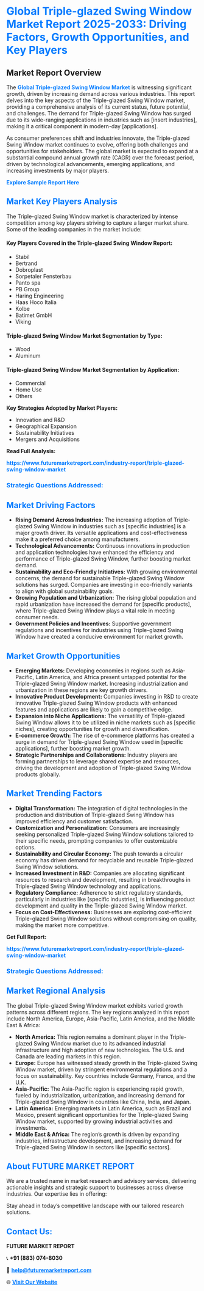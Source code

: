 <h1 style="color: #007BFF;">Global Triple-glazed Swing Window Market Report 2025-2033: Driving Factors, Growth Opportunities, and Key Players</h1>

<section id="overview">
<h2>Market Report Overview</h2>
<p>The <a href="https://www.futuremarketreport.com/industry-report/triple-glazed-swing-window-market" style="color: #007BFF; text-decoration: none;"><strong>Global Triple-glazed Swing Window Market</strong></a> is witnessing significant growth, driven by increasing demand across various industries. This report delves into the key aspects of the Triple-glazed Swing Window market, providing a comprehensive analysis of its current status, future potential, and challenges. The demand for Triple-glazed Swing Window has surged due to its wide-ranging applications in industries such as [insert industries], making it a critical component in modern-day [applications].</p>
<p>As consumer preferences shift and industries innovate, the Triple-glazed Swing Window market continues to evolve, offering both challenges and opportunities for stakeholders. The global market is expected to expand at a substantial compound annual growth rate (CAGR) over the forecast period, driven by technological advancements, emerging applications, and increasing investments by major players.</p>
</section>

<section id="overview">
<p><a href="https://www.futuremarketreport.com/request-sample/reportId=105214" style="color: #007BFF; text-decoration: none;"><strong>Explore Sample Report Here</strong></a></p>
</section>

<section id="key-players">
<h2 style="color: #007BFF;">Market Key Players Analysis</h2>
<p>The Triple-glazed Swing Window market is characterized by intense competition among key players striving to capture a larger market share. Some of the leading companies in the market include:</p>
<h4>Key Players Covered in the Triple-glazed Swing Window Report:</h4>
<ul><li>Stabil</li><li>Bertrand</li><li>Dobroplast</li><li>Sorpetaler Fensterbau</li><li>Panto spa</li><li>PB Group</li><li>Haring Engineering</li><li>Haas Hoco Italia</li><li>Kolbe</li><li>Batimet GmbH</li><li>Viking</li></ul>
<h4>Triple-glazed Swing Window Market Segmentation by Type:</h4>
<ul><li>Wood</li><li>Aluminum</li></ul>

<h4>Triple-glazed Swing Window Market Segmentation by Application:</h4>
<ul><li>Commercial</li><li>Home Use</li><li>Others</li></ul>
<p><strong>Key Strategies Adopted by Market Players:</strong></p>
<ul>
<li>Innovation and R&D</li>
<li>Geographical Expansion</li>
<li>Sustainability Initiatives</li>
<li>Mergers and Acquisitions</li>
</ul>
</section>

<section>
<p><strong>Read Full Analysis: </strong></p><a href="https://www.futuremarketreport.com/industry-report/triple-glazed-swing-window-market" style="color: #007BFF; text-decoration: none;"><strong>https://www.futuremarketreport.com/industry-report/triple-glazed-swing-window-market</strong></a>
<h3 style="color: #007BFF;">Strategic Questions Addressed:</h3>
</section>

<section id="driving-factors">
<h2 style="color: #007BFF;">Market Driving Factors</h2>
<ul>
<li><strong>Rising Demand Across Industries:</strong> The increasing adoption of Triple-glazed Swing Window in industries such as [specific industries] is a major growth driver. Its versatile applications and cost-effectiveness make it a preferred choice among manufacturers.</li>
<li><strong>Technological Advancements:</strong> Continuous innovations in production and application technologies have enhanced the efficiency and performance of Triple-glazed Swing Window, further boosting market demand.</li>
<li><strong>Sustainability and Eco-Friendly Initiatives:</strong> With growing environmental concerns, the demand for sustainable Triple-glazed Swing Window solutions has surged. Companies are investing in eco-friendly variants to align with global sustainability goals.</li>
<li><strong>Growing Population and Urbanization:</strong> The rising global population and rapid urbanization have increased the demand for [specific products], where Triple-glazed Swing Window plays a vital role in meeting consumer needs.</li>
<li><strong>Government Policies and Incentives:</strong> Supportive government regulations and incentives for industries using Triple-glazed Swing Window have created a conducive environment for market growth.</li>
</ul>
</section>

<section id="growth-opportunities">
<h2 style="color: #007BFF;">Market Growth Opportunities</h2>
<ul>
<li><strong>Emerging Markets:</strong> Developing economies in regions such as Asia-Pacific, Latin America, and Africa present untapped potential for the Triple-glazed Swing Window market. Increasing industrialization and urbanization in these regions are key growth drivers.</li>
<li><strong>Innovative Product Development:</strong> Companies investing in R&D to create innovative Triple-glazed Swing Window products with enhanced features and applications are likely to gain a competitive edge.</li>
<li><strong>Expansion into Niche Applications:</strong> The versatility of Triple-glazed Swing Window allows it to be utilized in niche markets such as [specific niches], creating opportunities for growth and diversification.</li>
<li><strong>E-commerce Growth:</strong> The rise of e-commerce platforms has created a surge in demand for Triple-glazed Swing Window used in [specific applications], further boosting market growth.</li>
<li><strong>Strategic Partnerships and Collaborations:</strong> Industry players are forming partnerships to leverage shared expertise and resources, driving the development and adoption of Triple-glazed Swing Window products globally.</li>
</ul>
</section>

<section id="trending-factors">
<h2 style="color: #007BFF;">Market Trending Factors</h2>
<ul>
<li><strong>Digital Transformation:</strong> The integration of digital technologies in the production and distribution of Triple-glazed Swing Window has improved efficiency and customer satisfaction.</li>
<li><strong>Customization and Personalization:</strong> Consumers are increasingly seeking personalized Triple-glazed Swing Window solutions tailored to their specific needs, prompting companies to offer customizable options.</li>
<li><strong>Sustainability and Circular Economy:</strong> The push towards a circular economy has driven demand for recyclable and reusable Triple-glazed Swing Window solutions.</li>
<li><strong>Increased Investment in R&D:</strong> Companies are allocating significant resources to research and development, resulting in breakthroughs in Triple-glazed Swing Window technology and applications.</li>
<li><strong>Regulatory Compliance:</strong> Adherence to strict regulatory standards, particularly in industries like [specific industries], is influencing product development and quality in the Triple-glazed Swing Window market.</li>
<li><strong>Focus on Cost-Effectiveness:</strong> Businesses are exploring cost-efficient Triple-glazed Swing Window solutions without compromising on quality, making the market more competitive.</li>
</ul>
</section>

<section>
<p><strong>Get Full Report: </strong></p><a href="https://www.futuremarketreport.com/industry-report/triple-glazed-swing-window-market" style="color: #007BFF; text-decoration: none;"><strong>https://www.futuremarketreport.com/industry-report/triple-glazed-swing-window-market</strong></a>
<h3 style="color: #007BFF;">Strategic Questions Addressed:</h3>
</section>


<section id="regional-analysis">
<h2 style="color: #007BFF;">Market Regional Analysis</h2>
<p>The global Triple-glazed Swing Window market exhibits varied growth patterns across different regions. The key regions analyzed in this report include North America, Europe, Asia-Pacific, Latin America, and the Middle East & Africa:</p>
<ul>
<li><strong>North America:</strong> This region remains a dominant player in the Triple-glazed Swing Window market due to its advanced industrial infrastructure and high adoption of new technologies. The U.S. and Canada are leading markets in this region.</li>
<li><strong>Europe:</strong> Europe has witnessed steady growth in the Triple-glazed Swing Window market, driven by stringent environmental regulations and a focus on sustainability. Key countries include Germany, France, and the U.K.</li>
<li><strong>Asia-Pacific:</strong> The Asia-Pacific region is experiencing rapid growth, fueled by industrialization, urbanization, and increasing demand for Triple-glazed Swing Window in countries like China, India, and Japan.</li>
<li><strong>Latin America:</strong> Emerging markets in Latin America, such as Brazil and Mexico, present significant opportunities for the Triple-glazed Swing Window market, supported by growing industrial activities and investments.</li>
<li><strong>Middle East & Africa:</strong> The region’s growth is driven by expanding industries, infrastructure development, and increasing demand for Triple-glazed Swing Window in sectors like [specific sectors].</li>
</ul>
</section>

<footer>
<h2 style="color: #007BFF;">About FUTURE MARKET REPORT</h2>
<p>We are a trusted name in market research and advisory services, delivering actionable insights and strategic support to businesses across diverse industries. Our expertise lies in offering:</p>

<p>Stay ahead in today’s competitive landscape with our tailored research solutions.</p>

<h2 style="color: #007BFF;">Contact Us:</h2>
<p><strong>FUTURE MARKET REPORT</strong></p>
<p>📞 <strong>+91 (883) 074-8030</strong></p>
<p>📧 <strong><a href="mailto:help@futuremarketreport.com" style="color: #007BFF;">help@futuremarketreport.com</a></strong></p>
<p>🌐 <strong><a href="https://www.futuremarketreport.com/" style="color: #007BFF;">Visit Our Website</a></strong></p>
</footer>